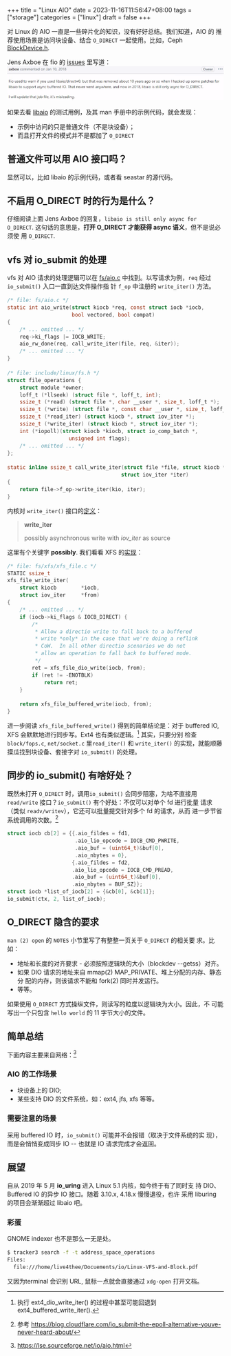 +++
title = "Linux AIO"
date = 2023-11-16T11:56:47+08:00
tags = ["storage"]
categories = ["linux"]
draft = false
+++

对 Linux 的 AIO 一直是一些碎片化的知识，没有好好总结。我们知道，AIO 的
推荐使用场景是访问块设备、结合 `O_DIRECT` 一起使用。比如，Ceph
[BlockDevice.h](https://github.com/ceph/ceph/blob/main/src/blk/BlockDevice.h).

Jens Axboe 在 fio 的 [issues](https://github.com/axboe/fio/issues/512) 里写道：
![fio-issue-521](/media/fio-issue-512.png)

如果去看 [libaio](https://pagure.io/libaio.git) 的测试用例，及其 man
手册中的示例代码，就会发现：

- 示例中访问的只是普通文件（不是块设备）；
- 而且打开文件的模式并不是都加了 `O_DIRECT`

## 普通文件可以用 AIO 接口吗？

显然可以，比如 libaio 的示例代码，或者看 seastar 的源代码。

## 不启用 O_DIRECT 时的行为是什么？

仔细阅读上面 Jens Axboe 的回复，`libaio is still only async for O_DIRECT`. 
这句话的意思是，**打开 O_DIRECT 才能获得 async 语义**，但不是说必须使
用 `O_DIRECT`.

## vfs 对 io_submit 的处理

vfs 对 AIO 请求的处理逻辑可以在
[fs/aio.c](https://git.kernel.org/pub/scm/linux/kernel/git/stable/linux.git/tree/fs/aio.c?h=v6.1.62#n2052)
中找到。以写请求为例，`req` 经过 `io_submit()` 入口一直到达文件操作指
针 `f_op` 中注册的 `write_iter()` 方法。

```c
/* file: fs/aio.c */
static int aio_write(struct kiocb *req, const struct iocb *iocb,
                     bool vectored, bool compat)
{
    /* ... omitted ... */
    req->ki_flags |= IOCB_WRITE;
    aio_rw_done(req, call_write_iter(file, req, &iter));
    /* ... omitted ... */
}

/* file: include/linux/fs.h */
struct file_operations {
    struct module *owner;
    loff_t (*llseek) (struct file *, loff_t, int);
    ssize_t (*read) (struct file *, char __user *, size_t, loff_t *);
    ssize_t (*write) (struct file *, const char __user *, size_t, loff_t *);
    ssize_t (*read_iter) (struct kiocb *, struct iov_iter *);
    ssize_t (*write_iter) (struct kiocb *, struct iov_iter *);
    int (*iopoll)(struct kiocb *kiocb, struct io_comp_batch *,
                    unsigned int flags);
    /* ... omitted ... */
};

static inline ssize_t call_write_iter(struct file *file, struct kiocb *kio,
                                     struct iov_iter *iter)
{
    return file->f_op->write_iter(kio, iter);
}
```

内核对 `write_iter()` 接口的[定义](https://www.kernel.org/doc/html/latest/filesystems/vfs.html#id2)：

> **write_iter**
>
> possibly asynchronous write with *iov_iter* as source

这里有个关键字 **possibly**. 我们看看 XFS 的[实现](https://git.kernel.org/pub/scm/linux/kernel/git/stable/linux.git/tree/fs/xfs/xfs_file.c?h=v6.1.62#n770)：

```c
/* file: fs/xfs/xfs_file.c */
STATIC ssize_t
xfs_file_write_iter(
	struct kiocb		*iocb,
	struct iov_iter		*from)
{
    /* ... omitted ... */
    if (iocb->ki_flags & IOCB_DIRECT) {
		/*
		 * Allow a directio write to fall back to a buffered
		 * write *only* in the case that we're doing a reflink
		 * CoW.  In all other directio scenarios we do not
		 * allow an operation to fall back to buffered mode.
		 */
		ret = xfs_file_dio_write(iocb, from);
		if (ret != -ENOTBLK)
			return ret;
	}

	return xfs_file_buffered_write(iocb, from);
}
```

进一步阅读 `xfs_file_buffered_write()` 得到的简单结论是：对于 buffered
IO, XFS 会默默地进行同步写。Ext4 也有类似逻辑。[^ext4] 其实，只要分别
检查`block/fops.c`, `net/socket.c` 里`read_iter()` 和 `write_iter()`
的实现，就能顺藤摸瓜找到块设备、套接字对 `io_submit()` 的处理。

[^ext4]: 执行 ext4_dio_write_iter() 的过程中甚至可能回退到 ext4_buffered_write_iter().

## 同步的 io_submit() 有啥好处？

既然未打开 `O_DIRECT` 时，调用`io_submit()` 会同步阻塞，为啥不直接用
`read/write` 接口？`io_submit()` 有个好处：不仅可以对单个 fd 进行批量
请求（类似 `readv/writev`），它还可以批量提交针对多个 fd 的请求，从而
进一步节省系统调用的次数。[^batch]

```c
struct iocb cb[2] = {{.aio_fildes = fd1,
                      .aio_lio_opcode = IOCB_CMD_PWRITE,
                      .aio_buf = (uint64_t)&buf[0],
                      .aio_nbytes = 0},
                     {.aio_fildes = fd2,
                     .aio_lio_opcode = IOCB_CMD_PREAD,
                     .aio_buf = (uint64_t)&buf[0],
                     .aio_nbytes = BUF_SZ}};
struct iocb *list_of_iocb[2] = {&cb[0], &cb[1]};
io_submit(ctx, 2, list_of_iocb);
```

[^batch]: 参考 https://blog.cloudflare.com/io_submit-the-epoll-alternative-youve-never-heard-about/

## O_DIRECT 隐含的要求

`man (2) open` 的 `NOTES` 小节里写了有整整一页关于 `O_DIRECT` 的相关要
求。比如：

- 地址和长度的对齐要求 - 必须按照逻辑块的大小（blockdev --getss）对齐。
- 如果 DIO 请求的地址来自 mmap(2) MAP_PRIVATE、堆上分配的内存、静态分
  配的内存，则该请求不能和 fork(2) 同时并发运行。
- 等等。

如果使用 `O_DIRECT` 方式操纵文件，则读写的粒度以逻辑块为大小。因此，不
可能写出一个只包含 `hello world` 的 11 字节大小的文件。


## 简单总结

下面内容主要来自网络：[^sum]

[^sum]: https://lse.sourceforge.net/io/aio.html

### AIO 的工作场景

- 块设备上的 DIO;
- 某些支持 DIO 的文件系统，如：ext4, jfs, xfs 等等。

### 需要注意的场景

采用 buffered IO 时，`io_submit()` 可能并不会报错（取决于文件系统的实
现），而是会悄悄变成同步 IO -- 也就是 IO 请求完成才会返回。

## 展望

自从 2019 年 5 月 **io_uring** 进入 Linux 5.1 内核，如今终于有了同时支
持 DIO、Buffered IO 的异步 IO 接口。随着 3.10.x, 4.18.x 慢慢退役，也许
采用 liburing 的项目会渐渐超过 libaio 吧。


### 彩蛋

GNOME indexer 也不是那么一无是处。

```sh
$ tracker3 search -f -t address_space_operations
Files:
  file:///home/live4thee/Docuements/io/Linux-VFS-and-Block.pdf
```

又因为terminal 会识别 URL, 鼠标一点就会直接通过 `xdg-open` 打开文档。
